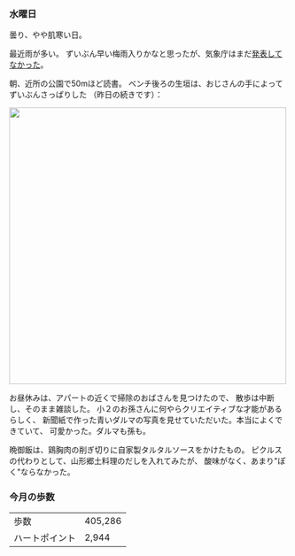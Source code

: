 ### 水曜日

曇り、やや肌寒い日。

最近雨が多い。
ずいぶん早い梅雨入りかなと思ったが、気象庁はまだ[発表してなかった](https://www.data.jma.go.jp/cpd/baiu/sokuhou_baiu.html)。

朝、近所の公園で50mほど読書。
ベンチ後ろの生垣は、おじさんの手によってずいぶんさっぱりした
（昨日の続きです）：

<img src="https://i.imgur.com/80NL0do.jpg" width="500">

お昼休みは、アパートの近くで掃除のおばさんを見つけたので、
散歩は中断し、そのまま雑談した。
小２のお孫さんに何やらクリエイティブな才能があるらしく、
新聞紙で作った青いダルマの写真を見せていただいた。本当によくできていて、
可愛かった。ダルマも孫も。

晩御飯は、鶏胸肉の削ぎ切りに自家製タルタルソースをかけたもの。
ピクルスの代わりとして、山形郷土料理のだしを入れてみたが、
酸味がなく、あまり"ぽく"ならなかった。

### 今月の歩数

|||
|---|---|
|歩数|405,286|
|ハートポイント|2,944|